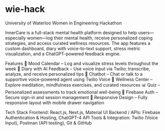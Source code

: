 # wie-hack
University of Waterloo Women in Engineering Hackathon

InnerCare is a full-stack mental health platform designed to help users—especially women—log their mental health, receive personalized coping strategies, and access curated wellness resources. The app features a custom dashboard, diary with voice-to-text support, stress metric visualization, and a ChatGPT-powered feedback engine.

Features
📅 Mood Calendar – Log and visualize stress levels throughout the week
📓 Diary with AI Feedback – Use voice input via Twilio; transcribe, analyze, and receive personalized tips
🤖 Chatbot – Chat or talk to a supportive voice-powered agent using Twilio Voice
🧘 Wellness Center – Explore meditation, mindfulness exercises, and curated resources
📊 Quiz – Personalized assessments to track emotional well-being
🔐 Firebase Auth – Secure sign-in and session management
📱 Responsive Design – Fully responsive layout with mobile drawer navigation

Tech Stack 
Frontend: React.js, Next.js, Material UI
Backend / APIs: Firebase Authentication & Hosting, ChatGPT-4 API
Tools & Integration: Twilio (Voice Input), Postman (API testing), Git & GitHub
